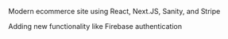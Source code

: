 Modern ecommerce site using React, Next.JS, Sanity, and Stripe

Adding new functionality like Firebase authentication
